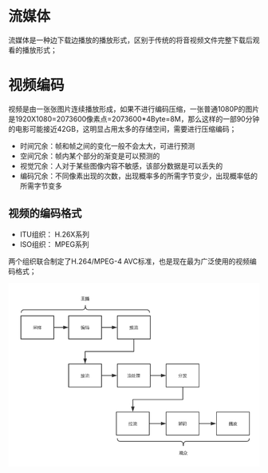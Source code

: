 # 流媒体
流媒体是一种边下载边播放的播放形式，区别于传统的将音视频文件完整下载后观看的播放形式；

# 视频编码
视频是由一张张图片连续播放形成，如果不进行编码压缩，一张普通1080P的图片是1920X1080=2073600像素点=2073600*4Byte=8M，那么这样的一部90分钟的电影可能接近42GB，这明显占用太多的存储空间，需要进行压缩编码；

- 时间冗余：帧和帧之间的变化一般不会太大，可进行预测
- 空间冗余：帧内某个部分的渐变是可以预测的
- 视觉冗余：人对于某些图像内容不敏感，该部分数据是可以丢失的
- 编码冗余：不同像素出现的次数，出现概率多的所需字节变少，出现概率低的所需字节变多

## 视频的编码格式
- ITU组织： H.26X系列
- ISO组织： MPEG系列

两个组织联合制定了H.264/MPEG-4 AVC标准，也是现在最为广泛使用的视频编码格式；

![直播](https://raw.githubusercontent.com/xinjiuyijiu/NoteImages/master/gitnote/2020/07/20/live_process-1595232265693.jpg)
